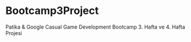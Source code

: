 # Bootcamp3Project
Patika &amp; Google Casual Game Development Bootcamp 3. Hafta ve 4. Hafta Projesi
